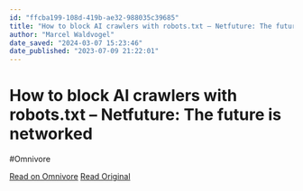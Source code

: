 ```yaml
---
id: "ffcba199-108d-419b-ae32-988035c39685"
title: "How to block AI crawlers with robots.txt – Netfuture: The future is networked"
author: "Marcel Waldvogel"
date_saved: "2024-03-07 15:23:46"
date_published: "2023-07-09 21:22:01"
---
```


# How to block AI crawlers with robots.txt – Netfuture: The future is networked
#Omnivore

[Read on Omnivore](https://omnivore.app/me/how-to-block-ai-crawlers-with-robots-txt-netfuture-the-future-is-18e198369cd)
[Read Original](https://netfuture.ch/2023/07/blocking-ai-crawlers-robots-txt-chatgpt/)

